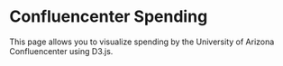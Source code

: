 # Confluencenter Spending
This page allows you to visualize spending by the University of Arizona Confluencenter using D3.js.
